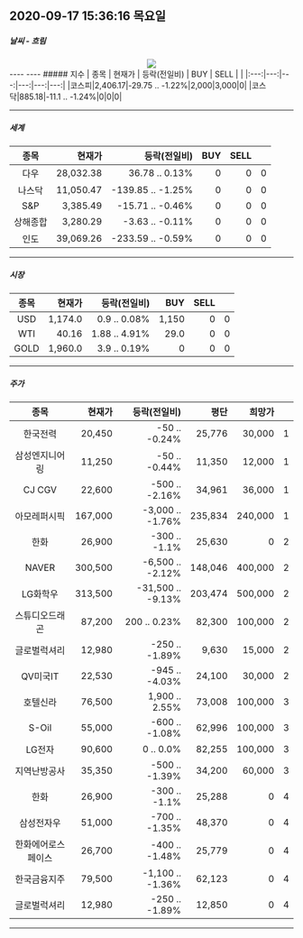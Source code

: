 ##  2020-09-17 15:36:16   목요일 
##### 날씨   -   흐림
<center><img src="../img/naver_weather_week.png"></center>
----
----
##### 지수
| 종목 | 현재가 | 등락(전일비) | BUY | SELL |   |
|:---:|---:|---:|---:|---:|---:|
|코스피|2,406.17|-29.75 .. -1.22%|2,000|3,000|0|
|코스닥|885.18|-11.1 .. -1.24%|0|0|0|

----
##### 세계
| 종목 | 현재가 | 등락(전일비) | BUY | SELL |   |
|:---:|---:|---:|---:|---:|---:|
|다우|28,032.38|36.78 .. 0.13%|0|0|0|
|나스닥|11,050.47|-139.85 .. -1.25%|0|0|0|
|S&P|3,385.49|-15.71 .. -0.46%|0|0|0|
|상해종합|3,280.29|-3.63 .. -0.11%|0|0|0|
|인도|39,069.26|-233.59 .. -0.59%|0|0|0|

----
##### 시장
| 종목 | 현재가 | 등락(전일비) | BUY | SELL |   |
|:---:|---:|---:|---:|---:|---:|
|USD|1,174.0|0.9 .. 0.08%|1,150|0|0|
|WTI|40.16|1.88 .. 4.91%|29.0|0|0|
|GOLD|1,960.0|3.9 .. 0.19%|0|0|0|

----
##### 주가
| 종목 | 현재가 | 등락(전일비) | 평단 | 희망가 | |
|:---:|---:|---:|---:|---:|---:|
|한국전력|20,450|-50 .. -0.24%|25,776|30,000|1|
|삼성엔지니어링|11,250|-50 .. -0.44%|11,350|12,000|1|
|CJ CGV|22,600|-500 .. -2.16%|34,961|36,000|1|
|아모레퍼시픽|167,000|-3,000 .. -1.76%|235,834|240,000|1|
|한화|26,900|-300 .. -1.1%|25,630|0|2|
|NAVER|300,500|-6,500 .. -2.12%|148,046|400,000|2|
|LG화학우|313,500|-31,500 .. -9.13%|203,474|500,000|2|
|스튜디오드래곤|87,200|200 .. 0.23%|82,300|100,000|2|
|글로벌럭셔리|12,980|-250 .. -1.89%|9,630|15,000|2|
|QV미국IT|22,530|-945 .. -4.03%|24,100|30,000|2|
|호텔신라|76,500|1,900 .. 2.55%|73,008|100,000|3|
|S-Oil|55,000|-600 .. -1.08%|62,996|100,000|3|
|LG전자|90,600|0 .. 0.0%|82,255|100,000|3|
|지역난방공사|35,350|-500 .. -1.39%|34,200|60,000|3|
|한화|26,900|-300 .. -1.1%|25,288|0|4|
|삼성전자우|51,000|-700 .. -1.35%|48,370|0|4|
|한화에어로스페이스|26,700|-400 .. -1.48%|25,779|0|4|
|한국금융지주|79,500|-1,100 .. -1.36%|62,123|0|4|
|글로벌럭셔리|12,980|-250 .. -1.89%|12,850|0|4|

----
